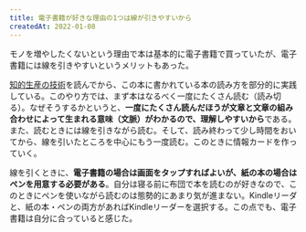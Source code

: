 ```yaml
---
title: 電子書籍が好きな理由の1つは線が引きやすいから
createdAt: 2022-01-08
---
```


モノを増やしたくないという理由で本は基本的に電子書籍で買っていたが、電子書籍には線を引きやすいというメリットもあった。

[知的生産の技術](https://www.amazon.co.jp/%E7%9F%A5%E7%9A%84%E7%94%9F%E7%94%A3%E3%81%AE%E6%8A%80%E8%A1%93-%E5%B2%A9%E6%B3%A2%E6%96%B0%E6%9B%B8-%E6%A2%85%E6%A3%B9-%E5%BF%A0%E5%A4%AB/dp/4004150930)を読んでから、この本に書かれている本の読み方を部分的に実践している。このやり方では、まず本はなるべく一度にたくさん読む（読み切る）。なぜそうするかというと、**一度にたくさん読んだほうが文章と文章の組み合わせによって生まれる意味（文脈）がわかるので、理解しやすいから**である。また、読むときには線を引きながら読む。そして、読み終わって少し時間をおいてから、線を引いたところを中心にもう一度読む。このときに情報カードを作っていく。

線を引くときに、**電子書籍の場合は画面をタップすればよいが、紙の本の場合はペンを用意する必要がある**。自分は寝る前に布団で本を読むのが好きなので、このときにペンを使いながら読むのは態勢的にあまり気が進まない。Kindleリーダと、紙の本・ペンの両方があればKindleリーダーを選択する。この点でも、電子書籍は自分に合っていると感じた。
